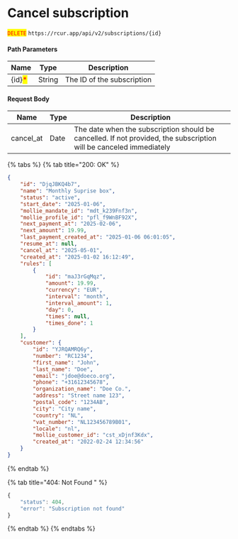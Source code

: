 # Cancel subscription

<mark style="color:red;">`DELETE`</mark> `https://rcur.app/api/v2/subscriptions/{id}`

#### Path Parameters

| Name                                   | Type   | Description                |
| -------------------------------------- | ------ | -------------------------- |
| {id}<mark style="color:red;">\*</mark> | String | The ID of the subscription |

#### Request Body

| Name       | Type | Description                                                                                                        |
| ---------- | ---- | ------------------------------------------------------------------------------------------------------------------ |
| cancel\_at | Date | The date when the subscription should be cancelled. If not provided, the subscription will be canceled immediately |

{% tabs %}
{% tab title="200: OK" %}
```json
{
    "id": "DjqJBKQ4b7",
    "name": "Monthly Suprise box",
    "status": "active",
    "start_date": "2025-01-06",
    "mollie_mandate_id": "mdt_k239Fnf3n",
    "mollie_profile_id": "pfl_f9WnBF92X",
    "next_payment_at": "2025-02-06",
    "next_amount": 19.99,
    "last_payment_created_at": "2025-01-06 06:01:05",
    "resume_at": null,
    "cancel_at": "2025-05-01",
    "created_at": "2025-01-02 16:12:49",
    "rules": [
        {
            "id": "maJ3rGqMqz",
            "amount": 19.99,
            "currency": "EUR",
            "interval": "month",
            "interval_amount": 1,
            "day": 0,
            "times": null,
            "times_done": 1
        }
    ],
    "customer": {
        "id": "YJRQAMRQ6y",
        "number": "RC1234",
        "first_name": "John",
        "last_name": "Doe",
        "email": "jdoe@doeco.org",
        "phone": "+31612345678",
        "organization_name": "Doe Co.",
        "address": "Street name 123",
        "postal_code": "1234AB",
        "city": "City name",
        "country": "NL",
        "vat_number": "NL123456789B01",
        "locale": "nl",
        "mollie_customer_id": "cst_xDjnf3Kdx",
        "created_at": "2022-02-24 12:34:56"
    }
}
```
{% endtab %}

{% tab title="404: Not Found " %}
```javascript
{
    "status": 404,
    "error": "Subscription not found"
}
```
{% endtab %}
{% endtabs %}
